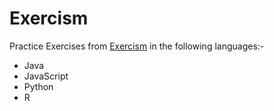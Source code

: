 # Exercism

Practice Exercises from [Exercism](https://exercism.io/) in the following languages:-

* Java
* JavaScript
* Python
* R

